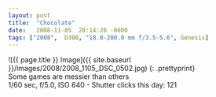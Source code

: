 ```yaml
---
layout: post
title:  "Chocolate"
date:   2008-11-05  20:14:20 -0600
tags: ["2008",  D300, "18.0-200.0 mm f/3.5-5.6", Genesis]
---
```

![{{ page.title }} Image]({{ site.baseurl }}/images/2008/2008_1105_DSC_0502.jpg)
{: .prettyprint}  
Some games are messier than others  
1/60 sec, f/5.0, ISO 640 - Shutter clicks this day: 121
